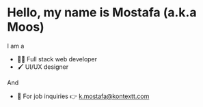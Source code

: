 # Hello, my name is Mostafa (a.k.a Moos)
I am a
- 👨‍💻 Full stack web developer
- 🖌 UI/UX designer

And
- 📧 For job inquiries 👉 k.mostafa@kontextt.com

<!---
mostafa-khaldi/mostafa-khaldi is a ✨ special ✨ repository because its `README.md` (this file) appears on your GitHub profile.
You can click the Preview link to take a look at your changes.
--->
